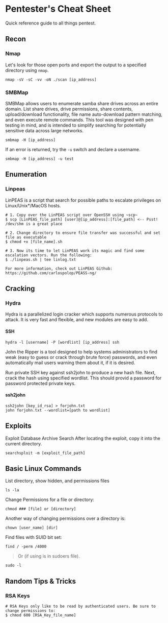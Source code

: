 # Pentester's Cheat Sheet
Quick reference guide to all things pentest.



## Recon
### Nmap
Let's look for those open ports and export the output to a specified directory using `nmap`.
```
nmap -sV -sC -vv -oN ./scan [ip_address]
```

### SMBMap
SMBMap allows users to enumerate samba share drives across an entire domain. List share drives, drive permissions, share contents, upload/download functionality, file name auto-download pattern matching, and even execute remote commands. This tool was designed with pen testing in mind, and is intended to simplify searching for potentially sensitive data across large networks.
```
smbmap -H [ip_address]
```
If an error is returned, try the `-u` switch and declare a username.
```
smbmap -H [ip_address] -u test
```



## Enumeration
### Linpeas
LinPEAS is a script that search for possible paths to escalate privileges on Linux/Unix*/MacOS hosts.
```
# 1. Copy over the LinPEAS script over OpenSSH using ~scp~ 
$ scp [LinPEAS_file_path] [user]@[ip_address]:[file_path] <-- Psst! /dev/shm is a great place

# 2. Change directory to ensure file transfer was successful and set file as executable 
$ chmod +x [file_name].sh

# 3. Now its time to let LinPEAS work its magic and find some escalation vectors. Run the following:
$ ./linpeas.sh | tee linlog.txt

For more information, check out LinPEAS Github: https://github.com/carlospolop/PEASS-ng/
```



## Cracking
### Hydra
Hydra is a parallelized login cracker which supports numerous protocols to attack. It is very fast and flexible, and new modules are easy to add.
#### SSH
```
hydra -l [username] -P [wordlist] [ip_address] ssh
```

John the Ripper is a tool designed to help systems administrators to find weak (easy to guess or crack through brute force) passwords, and even automatically mail users warning them about it, if it is desired.

Run private SSH key against ssh2john to produce a new hash file. Next, crack the hash using specified wordlist. This should provid 
a password for password protected private keys. 
#### ssh2john
```
ssh2john [key_id_rsa] > forjohn.txt
john forjohn.txt --wordlist=[path to wordlist]
```



## Exploits
Exploit Database Archive Search After locating the exploit, copy it into the current directory.
```
searchsploit -m [exploit_file_path]
```



## Basic Linux Commands
List directory, show hidden, and permissions files
```
ls -la
```

Change Permissions for a file or directory:
```
chmod ### [file] or [directory]
```

Another way of changing permissions over a directory is:
```
chown [user_name] [dir]
```

Find files with SUID bit set:
```
find / -perm /4000
```
>Or (if using is in sudoers file).
```
sudo -l
```



## Random Tips & Tricks
### RSA Keys
```
# RSA Keys only like to be read by authenticated users. Be sure to change permissions to:
$ chmod 600 [RSA_Key_file_name]
```
